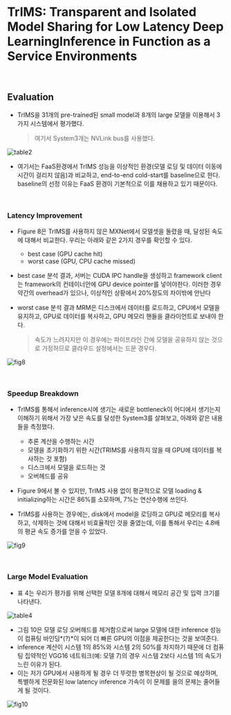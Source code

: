 # TrIMS: Transparent and Isolated Model Sharing for Low Latency Deep LearningInference in Function as a Service Environments

​    

## Evaluation

- TrIMS을 31개의 pre-trained된 small model과 8개의 large 모델을 이용해서 3가지 시스템에서 평가했다. 

  > 여기서 System3개는 NVLink bus를 사용했다.



![table2](https://user-images.githubusercontent.com/13328380/52103565-a4170f00-2629-11e9-8dfe-db15744c3ec9.PNG)



- 여기서는 FaaS환경에서 TrIMS 성능을 이상적인 환경(모델 로딩 및 데이터 이동에 시간이 걸리지 않음)과 비교하고, end-to-end cold-start를 baseline으로 한다. baseline의 선정 이유는 FaaS 환경이 기본적으로 이를 채용하고 있기 때문이다.

​    

### Latency Improvement

- Figure 8은 TrIMS를 사용하지 않은 MXNet에서 모델셋을 돌렸을 때, 달성된 속도에 대해서 비교한다. 우리는 아래와 같은 2가지 경우를 확인할 수 있다.

  - best case (GPU cache hit)
  - worst case (GPU, CPU cache missed)

- best case 분석 결과, 서버는 CUDA IPC handle을 생성하고 framework client는 framework의 컨테이너안에 GPU device pointer를 넣어야한다. 이러한 경우 약간의 overhead가 있으나, 이상적인 상황에서 20%정도의 차이밖에 안난다

- worst case 분석 결과 MRM은 디스크에서 데이터를 로드하고, CPU에서 모델을 유지하고, GPU로 데이터를 복사하고, GPU 메모리 핸들을 클라이언트로 보내야 한다.

  > 속도가 느려지지만 이 경우에는 파이프라인 간에 모델을 공유하지 않는 것으로 가정하므로 클라우드 설정에서는 드문 경우다.



![fig8](https://user-images.githubusercontent.com/13328380/52104346-864ba900-262d-11e9-9384-a17c99de4a91.PNG)

​    

### Speedup Breakdown

- TrIMS를 통해서 inference시에 생기는 새로운 bottleneck이 어디에서 생기는지 이해하기 위해서 가장 낮은 속도를 달성한 System3를 살펴보고, 아래와 같은 내용들을 측정했다.
  - 추론 계산을 수행하는 시간
  - 모델을 초기화하기 위한 시간(TRIMS를 사용하지 않을 때 GPU에 데이터를 복사하는 것 포함)
  - 디스크에서 모델을 로드하는 것
  - 오버헤드를 공유

- Figure 9에서 볼 수 있지만, TrIMS 사용 없이 평균적으로 모델 loading & initializing하는 시간은 86%를 소모하며, 7%는 연산수행에 쓰인다. 
- TrIMS를 사용하는 경우에는, disk에서 model을 로딩하고 GPU로 메모리를 복사하고, 삭제하는 것에 대해서 비효율적인 것을 줄였는데, 이를 통해서 우리는 4.8배의 평균 속도 증가를 얻을 수 있었다.



![fig9](https://user-images.githubusercontent.com/13328380/52104350-92376b00-262d-11e9-8af1-dd6d7c779686.PNG)

​    

### Large Model Evaluation

- 표 4는 우리가 평가를 위해 선택한 모델 8개에 대해서 메모리 공간 및 입력 크기를 나타낸다. 



![table4](https://user-images.githubusercontent.com/13328380/52104367-aa0eef00-262d-11e9-8ef7-40be6a608306.PNG)



- 그림 10은 모델 로딩 오버헤드를 제거함으로써 large 모델에 대한 inference 성능이 컴퓨팅 바인딩*(?)*이 되어 더 빠른 GPU의 이점을 제공한다는 것을 보여준다.
- inference 계산이 시스템 1의 85%와 시스템 2의 50%를 차지하기 때문에 더 컴퓨팅 집약적인 VGG16 네트워크(예: 모델 7)의 경우 시스템 2보다 시스템 1의 속도가 느린 이유가 된다. 
- 이는 저가 GPU에서 사용하게 될 경우 더 뚜렷한 병목현상이 될 것으로 예상하며, 특별하게 전문화된 low latency inference 가속이 이 문제를 을의 문제는 줄어들게 될 것이다. 



![fig10](https://user-images.githubusercontent.com/13328380/52104413-ddea1480-262d-11e9-9c33-bd0a2c874ddd.PNG)

​     